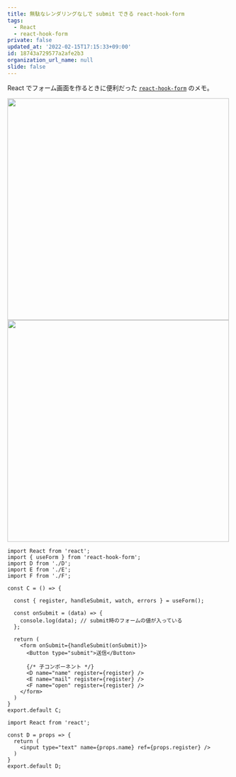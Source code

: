 ```yaml
---
title: 無駄なレンダリングなしで submit できる react-hook-form
tags:
  - React
  - react-hook-form
private: false
updated_at: '2022-02-15T17:15:33+09:00'
id: 18743a729577a2afe2b3
organization_url_name: null
slide: false
---
```

React でフォーム画面を作るときに便利だった [`react-hook-form`](https://react-hook-form.com/) のメモ。

<img src="https://qiita-image-store.s3.ap-northeast-1.amazonaws.com/0/59081/0ba29186-2c0a-3163-3e91-d0c1287a67e1.png" width="500px" />


<img src="https://qiita-image-store.s3.ap-northeast-1.amazonaws.com/0/59081/68061fd4-eea0-9c49-1d7f-4aa58542d99e.png" width="500px" />

```jsx:親コンポーネント
import React from 'react';
import { useForm } from 'react-hook-form';
import D from './D';
import E from './E';
import F from './F';

const C = () => {

  const { register, handleSubmit, watch, errors } = useForm();

  const onSubmit = (data) => {
    console.log(data); // submit時のフォームの値が入っている
  };

  return (
    <form onSubmit={handleSubmit(onSubmit)}>
      <Button type="submit">送信</Button>

      {/* 子コンポーネント */}
      <D name="name" register={register} />
      <E name="mail" register={register} />
      <F name="open" register={register} />
    </form>
  )
}
export.default C;
```

```jsx:子コンポーネント
import React from 'react';

const D = props => {
  return (
    <input type="text" name={props.name} ref={props.register} />
  )
}
export.default D;
```
